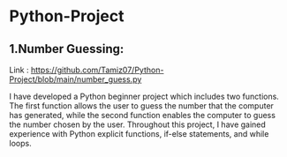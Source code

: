 # Python-Project

## 1.Number Guessing:
Link : https://github.com/Tamiz07/Python-Project/blob/main/number_guess.py
<p>I have developed a Python beginner project which includes two functions. The first function allows the user to guess the number that the computer has generated, while the second function enables the computer to guess the number chosen by the user. Throughout this project, I have gained experience with Python explicit functions, if-else statements, and while loops.</p>
